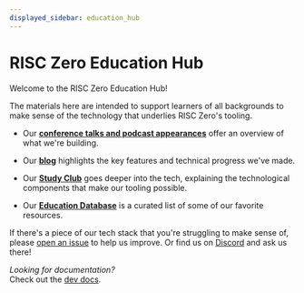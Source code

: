```yaml
---
displayed_sidebar: education_hub
---
```


# RISC Zero Education Hub

Welcome to the RISC Zero Education Hub!

The materials here are intended to support learners of all backgrounds to make sense of the technology that underlies RISC Zero's tooling.

- Our **[conference talks and podcast appearances]** offer an overview of what we're building.

- Our **[blog]** highlights the key features and technical progress we've made.

- Our **[Study Club]** goes deeper into the tech, explaining the technological components that make our tooling possible.

- Our **[Education Database]** is a curated list of some of our favorite resources.

If there's a piece of our tech stack that you're struggling to make sense of, please [open an issue] to help us improve.
Or find us on [Discord] and ask us there!

_Looking for documentation?_<br/>
Check out the [dev docs].

[blog]: https://risczero.com/blog
[conference talks and podcast appearances]: https://www.youtube.com/playlist?list=PLcPzhUaCxlCgCvzkkaBWzVuHdBRsTNxj1
[Dev Docs]: ./zkvm
[Discord]: https://discord.gg/risczero
[Education Database]: https://risczero.notion.site/5a335a1d29b44cb48c44b36ae66f366f?v=95cda72e39d3403fbfb59884afb0045d&pvs=4
[More YouTube Content]: https://youtube.com/@risczero
[open an issue]: https://github.com/risc0/risc0/issues/new/choose
[Study Club]: ./studyclub
